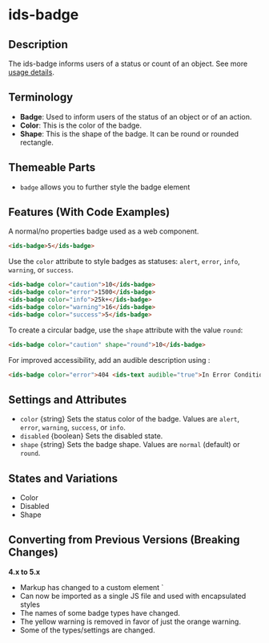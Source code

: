 # ids-badge

## Description

The ids-badge informs users of a status or count of an object. See more [usage details](https://design.infor.com/components/components/badge).

## Terminology

- **Badge**: Used to inform users of the status of an object or of an action.
- **Color**: This is the color of the badge.
- **Shape**: This is the shape of the badge. It can be round or rounded rectangle.

## Themeable Parts

- `badge` allows you to further style the badge element

## Features (With Code Examples)

A normal/no properties badge used as a web component.

```html
<ids-badge>5</ids-badge>
```

Use the `color` attribute to style badges as statuses:
`alert`, `error`, `info`, `warning`, or `success`.

```html
<ids-badge color="caution">10</ids-badge>
<ids-badge color="error">1500</ids-badge>
<ids-badge color="info">25k+</ids-badge>
<ids-badge color="warning">16</ids-badge>
<ids-badge color="success">5</ids-badge>
```

To create a circular badge, use the `shape` attribute with the value `round`:

```html
<ids-badge color="caution" shape="round">10</ids-badge>
```

For improved accessibility, add an audible description using <ids-text>:

```html
<ids-badge color="error">404 <ids-text audible="true">In Error Condition</ids-text></ids-badge>
```

## Settings and Attributes

- `color` {string} Sets the status color of the badge. Values are `alert`, `error`, `warning`, `success`, or `info`.
- `disabled` {boolean} Sets the disabled state.
- `shape` {string} Sets the badge shape. Values are `normal` (default) or `round`.

## States and Variations

- Color
- Disabled
- Shape


## Converting from Previous Versions (Breaking Changes)

**4.x to 5.x**
- Markup has changed to a custom element `<ids-badge></ids-badge>
- Can now be imported as a single JS file and used with encapsulated styles
- The names of some badge types have changed.
- The yellow warning is removed in favor of just the orange warning.
- Some of the types/settings are changed.

